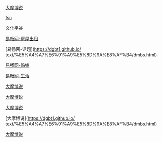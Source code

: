 [大摩博说](https://dgbt1.github.io/text/%E5%A4%A7%E6%91%A9%E5%8D%9A%E8%AF%B4/dmbs.html)

[fsc](https://dgbt1.github.io/text/fsc/fsc.html)

[文化平谷](https://dgbt1.github.io/text/文化/wh.html)

[易畅网-房屋出租](https://dgbt1.github.io/text/%E6%98%93%E7%95%85%E7%BD%91-%E6%88%BF%E5%B1%8B%E5%87%BA%E7%A7%9F/fwcz.html)

[易畅网-话题](https://dgbt1.github.io/
text/%E5%A4%A7%E6%91%A9%E5%8D%9A%E8%AF%B4/dmbs.html)

[易畅网-婚嫁](https://dgbt1.github.io/text/%E5%A4%A7%E6%91%A9%E5%8D%9A%E8%AF%B4/dmbs.html)

[易畅网-生活](https://dgbt1.github.io/text/%E5%A4%A7%E6%91%A9%E5%8D%9A%E8%AF%B4/dmbs.html)

[大摩博说](https://dgbt1.github.io/text/%E5%A4%A7%E6%91%A9%E5%8D%9A%E8%AF%B4/dmbs.html)

[大摩博说](https://dgbt1.github.io/text/%E5%A4%A7%E6%91%A9%E5%8D%9A%E8%AF%B4/dmbs.html)

[大摩博说](https://dgbt1.github.io/text/%E5%A4%A7%E6%91%A9%E5%8D%9A%E8%AF%B4/dmbs.html)

[大摩博说](https://dgbt1.github.io/
text/%E5%A4%A7%E6%91%A9%E5%8D%9A%E8%AF%B4/dmbs.html)

[大摩博说](https://dgbt1.github.io/text/%E5%A4%A7%E6%91%A9%E5%8D%9A%E8%AF%B4/dmbs.html)
